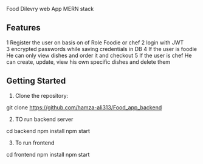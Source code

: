 Food Dilevry web App
MERN stack

## Features

1 Register the user on basis on of Role Foodie or chef
2 login with JWT  
3 encrypted passwords while saving credentials in DB
4 If the user is foodie He can only view dishes and order it and checkout
5 If the user is chef He can create, update, view his own specific dishes and delete them

## Getting Started

1. Clone the repository:

git clone https://github.com/hamza-ali313/Food_app_backend


2. TO run backend server

cd backend
npm install
npm start

3. To run frontend

cd frontend 
npm install
npm start